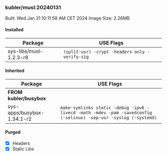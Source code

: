 ### kubler/musl:20240131

Built: Wed Jan 31 10:11:58 AM CET 2024
Image Size: 2.26MB

#### Installed
Package | USE Flags
--------|----------
sys-libs/musl-1.2.3-r8 | `(split-usr) -crypt -headers-only -verify-sig`
#### Inherited
Package | USE Flags
--------|----------
**FROM kubler/busybox** |
sys-apps/busybox-1.34.1-r2 | `make-symlinks static -debug -ipv6 -livecd -math -mdev -pam -savedconfig (-selinux) -sep-usr -syslog (-systemd)`

#### Purged
- [x] Headers
- [x] Static Libs
